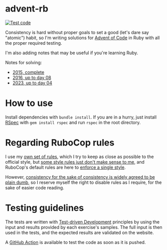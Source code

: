 # advent-rb

[![Test code](https://github.com/joshleaves/advent-rb/actions/workflows/rspec.yml/badge.svg)](https://github.com/joshleaves/advent-rb/actions/workflows/rspec.yml)

Consistency is hard without proper goals to set a good (let's dare say "atomic") habit, so I'm writing solutions for [Advent of Code](https://adventofcode.com/) in Ruby with all the proper required testing.

I'm also adding notes that may be useful if you're learning Ruby.

Notes for solving:
* [2015, complete](year_2015.md)
* [2016, up to day 08](year_2016.md)
* [2023, up to day 04](year_2023.md)

# How to use
Install dependencies with `bundle install`. If you are in a hurry, just install [RSpec](https://github.com/rspec/rspec-metagem) with `gem install rspec` and run `rspec` in the root directory.

# Regarding RuboCop rules
I use my [own set of rules](.rubocop.yml), which I try to keep as close as possible to the official style, but [some style rules just don't make sense to me](https://rubystyle.guide/#leading-dot-in-multi-line-chains), and RuboCop's default rules are here to [enforce a single style](https://github.com/rubocop/ruby-style-guide/pull/176#issuecomment-18670208).

However, [consistency for the sake of consistency is widely agreed to be plain dumb](https://github.com/rubocop/ruby-style-guide?tab=readme-ov-file#a-note-about-consistency), so I reserve myself the right to disable rules as I require, for the sake of easier code reading.

# Testing guidelines
The tests are written with [Test-driven Development](https://en.wikipedia.org/wiki/Test-driven_development) principles by using the input and results provided by each exercise's samples. The  full input is then used in the tests, and the expected results are validated on the website.

A [GitHub Action](https://docs.github.com/en/actions) is available to test the code as soon as it is pushed.
